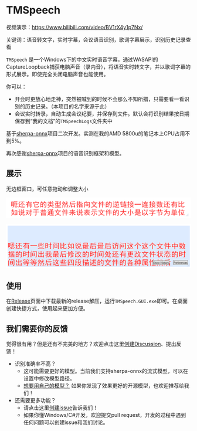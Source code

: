 # TMSpeech

视频演示：https://www.bilibili.com/video/BV1rX4y1p7Nx/

关键词：语音转文字，实时字幕，会议语音识别，歌词字幕展示，识别历史记录查看

`TMSpeech` 是一个Windows下的中文实时语音字幕，通过WASAPI的CaptureLoopback捕获电脑声音（录内音），将语音实时转文字，并以歌词字幕的形式展示。即使完全关闭电脑声音也能使用。

你可以：
- 开会时更放心地走神，突然被喊到的时候不会那么不知所措，只需要看一看识别的历史记录。（本项目的名字来源于此）
- 会议实时转录，自动生成会议纪要，并保存到文件。默认会将识别结果按日期保存到“我的文档”的`TMSpeechLogs`文件夹中

基于[sherpa-onnx](https://github.com/k2-fsa/sherpa-onnx/)项目二次开发。实测在我的AMD 5800u的笔记本上CPU占用不到5%。

再次感谢[sherpa-onnx](https://github.com/k2-fsa/sherpa-onnx/)项目的语音识别框架和模型。

## 展示

无边框窗口，可任意拖动和调整大小

![正常识别窗口](imgs/normal.PNG)

![鼠标悬浮时的窗口](imgs/hover.PNG)

## 使用

在[Release](https://github.com/jxlpzqc/TMSpeech/releases)页面中下载最新的release解压，运行`TMSpeech.GUI.exe`即可。在桌面创建快捷方式，使用起来更加方便。

## 我们需要你的反馈

觉得很有用？但是还有不完美的地方？欢迎点击这里[创建Discussion](https://github.com/jxlpzqc/TMSpeech/discussions/new)、提出反馈！

- 识别准确率不高？
    - 这可能需要更好的模型。当前我们支持sherpa-onnx的流式模型，可以在设置中修改模型路径。
    - [想要用自己的模型？](https://github.com/jxlpzqc/TMSpeech/issues/6) 如果你发现了效果更好的开源模型，也欢迎推荐给我们！
- 还需要更多功能？
    - 请点击这里[创建issue](https://github.com/jxlpzqc/TMSpeech/issues/new)告诉我们！
    - 如果你懂Windows/C#开发，欢迎提交pull request，开发的过程中遇到任何问题可以创建issue和我们讨论。
